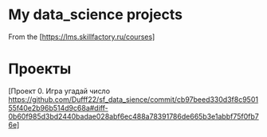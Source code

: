 # My data_science projects
From the [https://lms.skillfactory.ru/courses]

# Проекты
[Проект 0. Игра угадай число https://github.com/Dufff22/sf_data_sience/commit/cb97beed330d3f8c950155f40e2b96b514d9c68a#diff-0b60f985d3bd2440badae028abf6ec488a78391786de665b3e1abbf75f0fb76e]